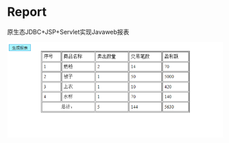 # Report
原生态JDBC+JSP+Servlet实现Javaweb报表  

![](https://github.com/jjc123/Report/blob/master/image/%25F%5BS5PW6GV%5BRH5Q5IYN%5DVR2.png?raw=true )
   
